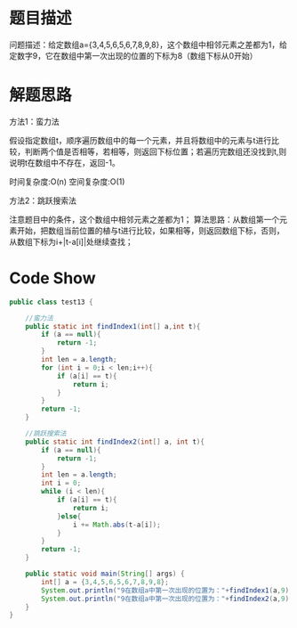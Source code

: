 # 题目描述

问题描述：给定数组a={3,4,5,6,5,6,7,8,9,8}，这个数组中相邻元素之差都为1，给定数字9，它在数组中第一次出现的位置的下标为8（数组下标从0开始）

# 解题思路

方法1：蛮力法

假设指定数组t，顺序遍历数组中的每一个元素，并且将数组中的元素与t进行比较，判断两个值是否相等，若相等，则返回下标位置；若遍历完数组还没找到t,则说明t在数组中不存在，返回-1。

时间复杂度:O(n)
空间复杂度:O(1)

方法2：跳跃搜索法

注意题目中的条件，这个数组中相邻元素之差都为1；
算法思路：从数组第一个元素开始，把数组当前位置的植与t进行比较，如果相等，则返回数组下标，否则，从数组下标为i+|t-a[i]|处继续查找；

# Code Show

```java
public class test13 {

    //蛮力法
    public static int findIndex1(int[] a,int t){
        if (a == null){
            return -1;
        }
        int len = a.length;
        for (int i = 0;i < len;i++){
            if (a[i] == t){
                return i;
            }
        }
        return -1;
    }

    //跳跃搜索法
    public static int findIndex2(int[] a, int t){
        if (a == null){
            return -1;
        }
        int len = a.length;
        int i = 0;
        while (i < len){
            if (a[i] == t){
                return i;
            }else{
                i += Math.abs(t-a[i]);
            }
        }
        return -1;
    }

    public static void main(String[] args) {
        int[] a = {3,4,5,6,5,6,7,8,9,8};
        System.out.println("9在数组a中第一次出现的位置为："+findIndex1(a,9));
        System.out.println("9在数组a中第一次出现的位置为："+findIndex2(a,9));
    }
}
```

